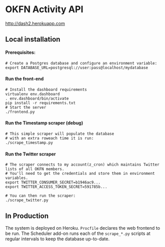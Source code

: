 # OKFN Activity API

http://dash2.herokuapp.com

## Local installation

#### Prerequisites:
 
    # Create a Postgres database and configure an environment variable:
    export DATABASE_URL=postgresql://user:pass@localhost/mydatabase 

#### Run the front-end

    # Install the dashboard requirements
    virtualenv env.dashboard
    . env.dashboard/bin/activate
    pip install -r requirements.txt
    # Start the server
    ./frontend.py

#### Run the Timestamp scraper (debug)

    # This simple scraper will populate the database 
    # with an extra roweach time it is run:
    ./scrape_timestamp.py

#### Run the Twitter scraper

    # The scraper connects to my account(z_cron) which maintains Twitter lists of all OKFN members.
    # You'll need to get the credentials and store them in environment variables.
    export TWITTER_CONSUMER_SECRET=b1946ac9...
    export TWITTER_ACCESS_TOKEN_SECRET=591785b...
    
    # You can then run the scraper:
    ./scrape_twitter.py

In Production
-------------
The system is deployed on Heroku. `Procfile` declares the web frontend to be run. The Scheduler add-on runs each of the `scrape_*.py` scripts at regular intervals to keep the database up-to-date.
